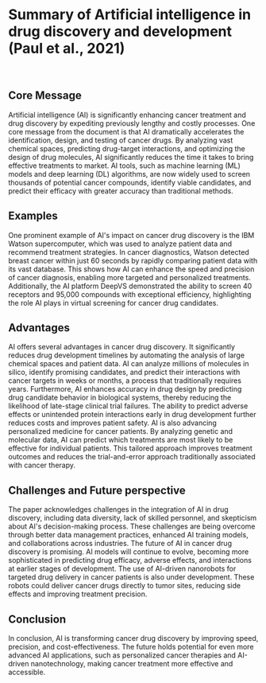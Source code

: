 # Summary of Artificial intelligence in drug discovery and development (Paul et al., 2021)
<br/>

## Core Message
Artificial intelligence (AI) is significantly enhancing cancer treatment and drug discovery by expediting previously lengthy and costly processes. One core message from the document is that AI dramatically accelerates the identification, design, and testing of cancer drugs. By analyzing vast chemical spaces, predicting drug-target interactions, and optimizing the design of drug molecules, AI significantly reduces the time it takes to bring effective treatments to market. AI tools, such as machine learning (ML) models and deep learning (DL) algorithms, are now widely used to screen thousands of potential cancer compounds, identify viable candidates, and predict their efficacy with greater accuracy than traditional methods.

## Examples
One prominent example of AI's impact on cancer drug discovery is the IBM Watson supercomputer, which was used to analyze patient data and recommend treatment strategies. In cancer diagnostics, Watson detected breast cancer within just 60 seconds by rapidly comparing patient data with its vast database. This shows how AI can enhance the speed and precision of cancer diagnosis, enabling more targeted and personalized treatments. Additionally, the AI platform DeepVS demonstrated the ability to screen 40 receptors and 95,000 compounds with exceptional efficiency, highlighting the role AI plays in virtual screening for cancer drug candidates.

## Advantages
AI offers several advantages in cancer drug discovery. It significantly reduces drug development timelines by automating the analysis of large chemical spaces and patient data. AI can analyze millions of molecules in silico, identify promising candidates, and predict their interactions with cancer targets in weeks or months, a process that traditionally requires years. Furthermore, AI enhances accuracy in drug design by predicting drug candidate behavior in biological systems, thereby reducing the likelihood of late-stage clinical trial failures. The ability to predict adverse effects or unintended protein interactions early in drug development further reduces costs and improves patient safety.
AI is also advancing personalized medicine for cancer patients. By analyzing genetic and molecular data, AI can predict which treatments are most likely to be effective for individual patients. This tailored approach improves treatment outcomes and reduces the trial-and-error approach traditionally associated with cancer therapy.

## Challenges and Future perspective
The paper acknowledges challenges in the integration of AI in drug discovery, including data diversity, lack of skilled personnel, and skepticism about AI's decision-making process. These challenges are being overcome through better data management practices, enhanced AI training models, and collaborations across industries.
The future of AI in cancer drug discovery is promising. AI models will continue to evolve, becoming more sophisticated in predicting drug efficacy, adverse effects, and interactions at earlier stages of development. The use of AI-driven nanorobots for targeted drug delivery in cancer patients is also under development. These robots could deliver cancer drugs directly to tumor sites, reducing side effects and improving treatment precision.

## Conclusion
In conclusion, AI is transforming cancer drug discovery by improving speed, precision, and cost-effectiveness. The future holds potential for even more advanced AI applications, such as personalized cancer therapies and AI-driven nanotechnology, making cancer treatment more effective and accessible.
